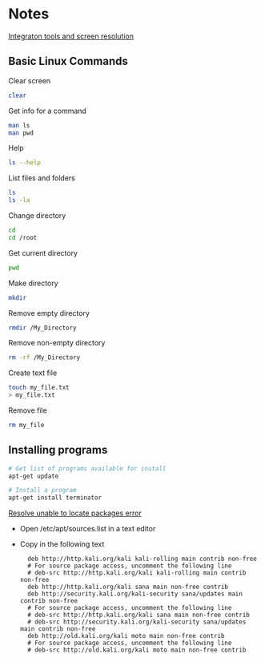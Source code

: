 # Notes

[Integraton tools and screen resolution](https://www.ceos3c.com/hacking/changing-screen-resolution-kali-linux-hyper-v/)

## Basic Linux Commands

Clear screen

```bash
clear
```

Get info for a command

```bash
man ls
man pwd
```

Help

```bash
ls --help
```

List files and folders

```bash
ls
ls -la
```

Change directory

```bash
cd
cd /root
```

Get current directory

```bash
pwd
```

Make directory

```bash
mkdir
```

Remove empty directory

```bash
rmdir /My_Directory
```

Remove non-empty directory

```bash
rm -rf /My_Directory
```

Create text file

```bash
touch my_file.txt
> my_file.txt
```

Remove file

```bash
rm my_file
```

## Installing programs

```bash
# Get list of programs available for install
apt-get update

# Install a program
apt-get install terminator
```

[Resolve unable to locate packages error](https://iamjagjeetubhi.wordpress.com/2017/04/10/fix-unable-to-locate-package-error-in-kali-linux/)

- Open /etc/apt/sources.list in a text editor
- Copy in the following text

        deb http://http.kali.org/kali kali-rolling main contrib non-free
        # For source package access, uncomment the following line
        # deb-src http://http.kali.org/kali kali-rolling main contrib non-free
        deb http://http.kali.org/kali sana main non-free contrib
        deb http://security.kali.org/kali-security sana/updates main contrib non-free
        # For source package access, uncomment the following line
        # deb-src http://http.kali.org/kali sana main non-free contrib
        # deb-src http://security.kali.org/kali-security sana/updates main contrib non-free
        deb http://old.kali.org/kali moto main non-free contrib
        # For source package access, uncomment the following line
        # deb-src http://old.kali.org/kali moto main non-free contrib